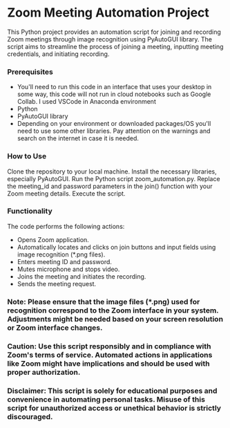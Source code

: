 # Zoom Meeting Automation Project
This Python project provides an automation script for joining and recording Zoom meetings through image recognition using PyAutoGUI library. The script aims to streamline the process of joining a meeting, inputting meeting credentials, and initiating recording.

### Prerequisites
 - You'll need to run this code in an interface that uses your desktop in some way, this code will not run in cloud notebooks such as Google Collab. I used VSCode in Anaconda environment
 - Python
 - PyAutoGUI library
 - Depending on your environment or downloaded packages/OS you'll need to use some other libraries. Pay attention on the warnings and search on the internet in case it is needed.
   
### How to Use
Clone the repository to your local machine.
Install the necessary libraries, especially PyAutoGUI.
Run the Python script zoom_automation.py.
Replace the meeting_id and password parameters in the join() function with your Zoom meeting details.
Execute the script.

### Functionality
The code performs the following actions:
- Opens Zoom application.
- Automatically locates and clicks on join buttons and input fields using image recognition (*.png files).
- Enters meeting ID and password.
- Mutes microphone and stops video.
- Joins the meeting and initiates the recording.
- Sends the meeting request.

### Note: Please ensure that the image files (*.png) used for recognition correspond to the Zoom interface in your system. Adjustments might be needed based on your screen resolution or Zoom interface changes.

### Caution: Use this script responsibly and in compliance with Zoom's terms of service. Automated actions in applications like Zoom might have implications and should be used with proper authorization.

### Disclaimer: This script is solely for educational purposes and convenience in automating personal tasks. Misuse of this script for unauthorized access or unethical behavior is strictly discouraged.
